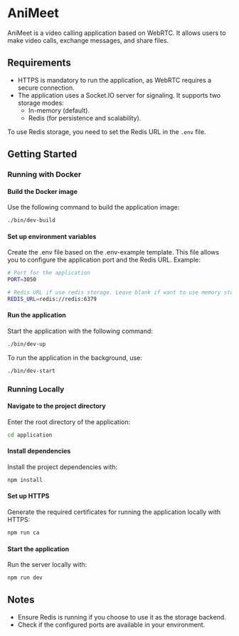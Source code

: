 # AniMeet

AniMeet is a video calling application based on WebRTC. It allows users to make video calls, exchange messages, and share files.

## Requirements
- HTTPS is mandatory to run the application, as WebRTC requires a secure connection.
- The application uses a Socket.IO server for signaling. It supports two storage modes:
  - In-memory (default).
  - Redis (for persistence and scalability).

To use Redis storage, you need to set the Redis URL in the `.env` file.

## Getting Started

### Running with Docker

#### Build the Docker image

Use the following command to build the application image:

```bash
./bin/dev-build
```

#### Set up environment variables

Create the .env file based on the .env-example template. This file allows you to configure the application port and the Redis URL. Example:

```bash
# Port for the application
PORT=3050

# Redis URL if use redis storage. Leave blank if want to use memory storage
REDIS_URL=redis://redis:6379
```

#### Run the application

Start the application with the following command:

```bash
./bin/dev-up
```

To run the application in the background, use:

```bash
./bin/dev-start
```

### Running Locally

#### Navigate to the project directory

Enter the root directory of the application:

```bash
cd application
```

#### Install dependencies

Install the project dependencies with:

```bash
npm install
```

#### Set up HTTPS

Generate the required certificates for running the application locally with HTTPS:

```bash
npm run ca
```

#### Start the application

Run the server locally with:

```bash
npm run dev
```

## Notes

- Ensure Redis is running if you choose to use it as the storage backend.
- Check if the configured ports are available in your environment.
